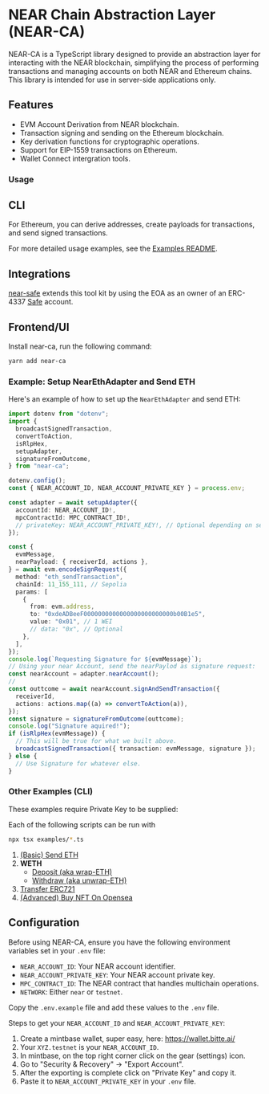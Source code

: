 # NEAR Chain Abstraction Layer (NEAR-CA)

NEAR-CA is a TypeScript library designed to provide an abstraction layer for interacting with the NEAR blockchain, simplifying the process of performing transactions and managing accounts on both NEAR and Ethereum chains. This library is intended for use in server-side applications only.

## Features

- EVM Account Derivation from NEAR blockchain.
- Transaction signing and sending on the Ethereum blockchain.
- Key derivation functions for cryptographic operations.
- Support for EIP-1559 transactions on Ethereum.
- Wallet Connect intergration tools.

### Usage

## CLI

For Ethereum, you can derive addresses, create payloads for transactions, and send signed transactions.

For more detailed usage examples, see the [Examples README](./examples/README.md).

## Integrations

[near-safe](https://github.com/BitteProtocol/near-safe) extends this tool kit by using the EOA as an owner of an ERC-4337 [Safe](https://safe.global/) account.

## Frontend/UI

Install near-ca, run the following command:

```bash
yarn add near-ca
```

### Example: Setup NearEthAdapter and Send ETH

Here's an example of how to set up the `NearEthAdapter` and send ETH:

```typescript
import dotenv from "dotenv";
import {
  broadcastSignedTransaction,
  convertToAction,
  isRlpHex,
  setupAdapter,
  signatureFromOutcome,
} from "near-ca";

dotenv.config();
const { NEAR_ACCOUNT_ID, NEAR_ACCOUNT_PRIVATE_KEY } = process.env;

const adapter = await setupAdapter({
  accountId: NEAR_ACCOUNT_ID!,
  mpcContractId: MPC_CONTRACT_ID!,
  // privateKey: NEAR_ACCOUNT_PRIVATE_KEY!, // Optional depending on setup
});

const {
  evmMessage,
  nearPayload: { receiverId, actions },
} = await evm.encodeSignRequest({
  method: "eth_sendTransaction",
  chainId: 11_155_111, // Sepolia
  params: [
    {
      from: evm.address,
      to: "0xdeADBeeF0000000000000000000000000b00B1e5",
      value: "0x01", // 1 WEI
      // data: "0x", // Optional
    },
  ],
});
console.log(`Requesting Signature for ${evmMessage}`);
// Using your near Account, send the nearPaylod as signature request:
const nearAccount = adapter.nearAccount();
//
const outtcome = await nearAccount.signAndSendTransaction({
  receiverId,
  actions: actions.map((a) => convertToAction(a)),
});
const signature = signatureFromOutcome(outtcome);
console.log("Signature aquired!");
if (isRlpHex(evmMessage)) {
  // This will be true for what we built above.
  broadcastSignedTransaction({ transaction: evmMessage, signature });
} else {
  // Use Signature for whatever else.
}
```

### Other Examples (CLI)

These examples require Private Key to be supplied:

Each of the following scripts can be run with

```bash
npx tsx examples/*.ts
```

1. [(Basic) Send ETH](./examples/send-eth.ts)
2. **WETH**
   - [Deposit (aka wrap-ETH)](./examples/weth/wrap.ts)
   - [Withdraw (aka unwrap-ETH)](./examples/weth/wrap.ts)
3. [Transfer ERC721](./examples/nft/erc721/transfer.ts)
4. [(Advanced) Buy NFT On Opensea](./examples/opensea.ts)

## Configuration

Before using NEAR-CA, ensure you have the following environment variables set in your `.env` file:

- `NEAR_ACCOUNT_ID`: Your NEAR account identifier.
- `NEAR_ACCOUNT_PRIVATE_KEY`: Your NEAR account private key.
- `MPC_CONTRACT_ID`: The NEAR contract that handles multichain operations.
- `NETWORK`: Either `near` or `testnet`.

Copy the `.env.example` file and add these values to the `.env` file.

Steps to get your `NEAR_ACCOUNT_ID` and `NEAR_ACCOUNT_PRIVATE_KEY`:

1. Create a mintbase wallet, super easy, here: https://wallet.bitte.ai/
2. Your `XYZ.testnet` is your `NEAR_ACCOUNT_ID`.
3. In mintbase, on the top right corner click on the gear (settings) icon.
4. Go to "Security & Recovery" -> "Export Account".
5. After the exporting is complete click on "Private Key" and copy it.
6. Paste it to `NEAR_ACCOUNT_PRIVATE_KEY` in your `.env` file.
